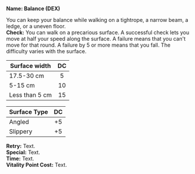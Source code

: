 **Name: Balance (DEX)**  
<!-- _Force Skill; Requires Feats; Armor Check Penalty_ -->  
You can keep your balance while walking on a tightrope, a narrow beam, a ledge, or a uneven floor.  
**Check:** You can walk on a precarious surface. A successful check lets you move at half your speed along the surface. A failure means that you can't move for that round. A failure by 5 or more means that you fall. The difficulty varies with the surface.  

| Surface width     |   DC  |
|-------------------|:-----:|
| 17.5-30 cm        |  5    |
| 5-15 cm    	    |  10  	|
| Less than 5 cm    |  15  	| 

| Surface Type 	|  DC 	|
|--------------	|:-----:|
| Angled       	| +5 	|
| Slippery     	| +5 	|
  
**Retry:** Text.   
**Special:** Text.  
**Time:** Text.  
**Vitality Point Cost:** Text.  
